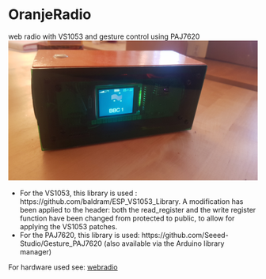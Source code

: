 # OranjeRadio

web radio with VS1053 and gesture control using PAJ7620
<img src="images/20201113_152249.jpg" /> 
<ul>
<li>
For the VS1053, this library is used :
https://github.com/baldram/ESP_VS1053_Library.
A modification has been applied to the header: both the read_register and the write register function have been changed from protected to public, to allow for applying the VS1053 patches.
</li>
<li>For the PAJ7620, this library is used:
https://github.com/Seeed-Studio/Gesture_PAJ7620 (also available via the Arduino library manager)
</li>
</ul>
For hardware used see:
<a href="https://oshwlab.com/peut/webradio">webradio</a>
